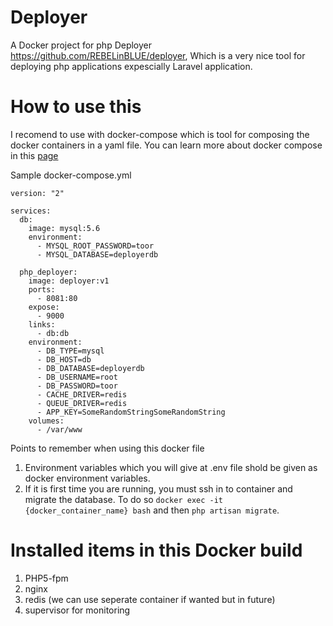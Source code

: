 # Deployer
A Docker project for php Deployer https://github.com/REBELinBLUE/deployer, Which is a very nice tool for deploying php 
applications expescially Laravel application.

# How to use this
I recomend to use with docker-compose which is tool for composing the docker containers in a yaml file. You can learn more 
about docker compose in this [page](https://docs.docker.com/compose/compose-file/)

Sample docker-compose.yml

````
version: "2"

services:
  db:
    image: mysql:5.6
    environment:
      - MYSQL_ROOT_PASSWORD=toor
      - MYSQL_DATABASE=deployerdb

  php_deployer:
    image: deployer:v1
    ports:
      - 8081:80
    expose:
      - 9000
    links:
      - db:db
    environment:
      - DB_TYPE=mysql
      - DB_HOST=db
      - DB_DATABASE=deployerdb
      - DB_USERNAME=root
      - DB_PASSWORD=toor
      - CACHE_DRIVER=redis
      - QUEUE_DRIVER=redis
      - APP_KEY=SomeRandomStringSomeRandomString
    volumes:
      - /var/www
````
Points to remember when using this docker file
  1) Environment variables which you will give at .env file shold be given as docker environment variables.
  2) If it is first time you are running, you must ssh in to container and migrate the database.
     To do so  `docker exec -it {docker_container_name} bash` and then `php artisan migrate`.
     
# Installed items in this Docker build
   1) PHP5-fpm 
   2) nginx
   3) redis (we can use seperate container if wanted but in future)
   4) supervisor for monitoring
